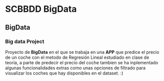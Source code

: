 # SCBBDD BigData
## BigData
### Big data Project
Proyecto de **BigData** en el que se trabaja en una **APP** que predice el precio de un coche con el metodo de Regresión Lineal estudiado en clase de teoría, a parte de predecir el precio del coche tambien se ha inplementado algunas funcionalidades extras como unas opciones de filtrado para visualizar los coches que hay disponibles en el dataset. :)
